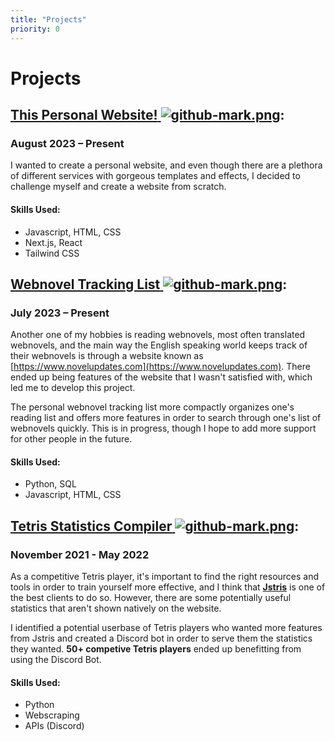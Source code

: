 ```yaml
---
title: "Projects"
priority: 0
---
```

# **Projects**

## [**This Personal Website!** ![github-mark.png](github-mark.png "Github Redirect")](https://github.com/knguy22/personal-website):
### August 2023 – Present

I wanted to create a personal website, and even though there are a plethora of different services with gorgeous templates and effects, I decided to challenge myself and create a website from scratch.

#### Skills Used: 
* Javascript, HTML, CSS
* Next.js, React
* Tailwind CSS

## [**Webnovel Tracking List** ![github-mark.png](github-mark.png "Github Redirect")](https://github.com/knguy22/Personal-Webnovel-Ranking-List):
### July 2023 – Present

Another one of my hobbies is reading webnovels, most often translated webnovels, and the main way the English speaking world keeps track of their webnovels is through a website known as [https://www.novelupdates.com](https://www.novelupdates.com). There ended up being features of the website that I wasn't satisfied with, which led me to develop this project.

The personal webnovel tracking list more compactly organizes one's reading list and offers more features in order to search through one's list of webnovels quickly. This is in progress, though I hope to add more support for other people in the future. 

#### Skills Used:
* Python, SQL
* Javascript, HTML, CSS

## [**Tetris Statistics Compiler** ![github-mark.png](github-mark.png "Github Redirect")](https://github.com/knguy22/Jstris-Stats-Discord-Bot): 
### November 2021 - May 2022

As a competitive Tetris player, it's important to find the right resources and tools in order to train yourself more effective, and I think that [**Jstris**](https://jstris.jezevec10.com) is one of the best clients to do so. However, there are some potentially useful statistics that aren't shown natively on the website.

I identified a potential userbase of Tetris players who wanted more features from Jstris and created a Discord bot in order to serve them the statistics they wanted. **50+ competive Tetris players** ended up benefitting from using the Discord Bot. 

#### Skills Used:
* Python
* Webscraping 
* APIs (Discord)




